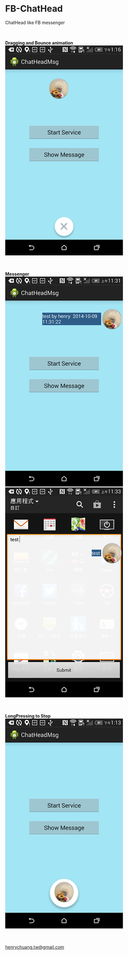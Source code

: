 FB-ChatHead
===========

ChatHead like FB messenger

<br/><br/>
**Dragging and Bounce animation**<br/>
![](assets/drag.png)

<br/><br/>
**Messenger**<br/>
![](assets/messenger1.png)
<br/>
![](assets/messenger2.png)

<br/><br/>
**LongPressing to Stop**<br/>
![](assets/pic_delete.png)


<br/><br/>
henrychuang.tw@gmail.com
